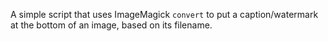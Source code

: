 A simple script that uses ImageMagick `convert` to put a caption/watermark at the bottom of an image, based on its filename.
